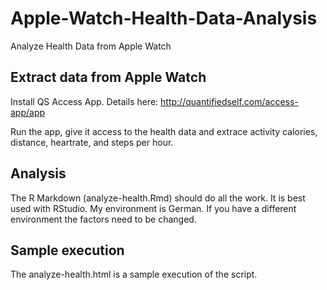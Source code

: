 # Apple-Watch-Health-Data-Analysis
Analyze Health Data from Apple Watch

## Extract data from Apple Watch

Install QS Access App. Details here: http://quantifiedself.com/access-app/app

Run the app, give it access to the health data and extrace activity calories, distance, heartrate, and steps per hour.

## Analysis

The R Markdown (analyze-health.Rmd) should do all the work. It is best used with RStudio.
My environment is German. If you have a different environment the factors need to be changed.

## Sample execution

The analyze-health.html is a sample execution of the script.